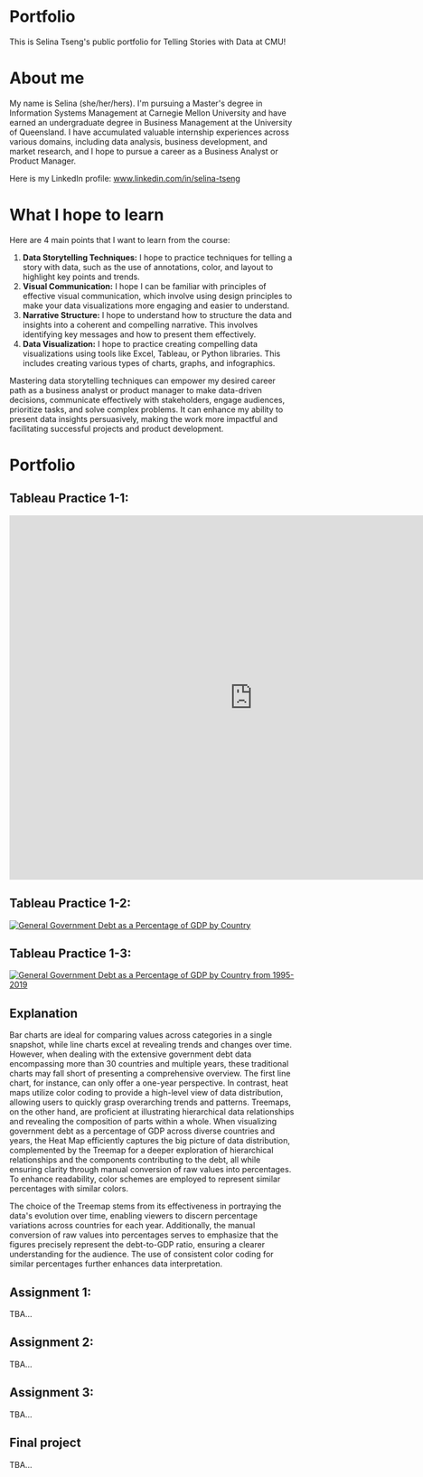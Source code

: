 # Portfolio
This is Selina Tseng's public portfolio for Telling Stories with Data at CMU!


# About me
My name is Selina (she/her/hers). I'm pursuing a Master's degree in Information Systems Management at Carnegie Mellon University and have earned an undergraduate degree in Business Management at the University of Queensland. I have accumulated valuable internship experiences across various domains, including data analysis, business development, and market research, and I hope to pursue a career as a Business Analyst or Product Manager.

Here is my LinkedIn profile: www.linkedin.com/in/selina-tseng 


# What I hope to learn
Here are 4 main points that I want to learn from the course:

1. **Data Storytelling Techniques:** I hope to practice techniques for telling a story with data, such as the use of annotations, color, and layout to highlight key points and trends.
2. **Visual Communication:** I hope I can be familiar with principles of effective visual communication, which involve using design principles to make your data visualizations more engaging and easier to understand.
3. **Narrative Structure:** I hope to understand how to structure the data and insights into a coherent and compelling narrative. This involves identifying key messages and how to present them effectively.
4. **Data Visualization:** I hope to practice creating compelling data visualizations using tools like Excel, Tableau, or Python libraries. This includes creating various types of charts, graphs, and infographics.

Mastering data storytelling techniques can empower my desired career path as a business analyst or product manager to make data-driven decisions, communicate effectively with stakeholders, engage audiences, prioritize tasks, and solve complex problems. It can enhance my ability to present data insights persuasively, making the work more impactful and facilitating successful projects and product development.

# Portfolio

## Tableau Practice 1-1:
<iframe src="https://data.oecd.org/chart/7eWd" width="860" height="645" style="border: 0" mozallowfullscreen="true" webkitallowfullscreen="true" allowfullscreen="true"><a href="https://data.oecd.org/chart/7eWd" target="_blank">OECD Chart: General government debt, Total, % of GDP, Annual, 2018</a></iframe>

## Tableau Practice 1-2:
<div class='tableauPlaceholder' id='viz1699200548763' style='position: relative'><noscript><a href='#'><img alt='General Government Debt as a Percentage of GDP by Country ' src='https:&#47;&#47;public.tableau.com&#47;static&#47;images&#47;W2&#47;W2TableauPrac-1&#47;Sheet1&#47;1_rss.png' style='border: none' /></a></noscript><object class='tableauViz'  style='display:none;'><param name='host_url' value='https%3A%2F%2Fpublic.tableau.com%2F' /> <param name='embed_code_version' value='3' /> <param name='site_root' value='' /><param name='name' value='W2TableauPrac-1&#47;Sheet1' /><param name='tabs' value='no' /><param name='toolbar' value='yes' /><param name='static_image' value='https:&#47;&#47;public.tableau.com&#47;static&#47;images&#47;W2&#47;W2TableauPrac-1&#47;Sheet1&#47;1.png' /> <param name='animate_transition' value='yes' /><param name='display_static_image' value='yes' /><param name='display_spinner' value='yes' /><param name='display_overlay' value='yes' /><param name='display_count' value='yes' /><param name='language' value='en-US' /><param name='filter' value='publish=yes' /></object></div>                
<script type='text/javascript'>                    
  var divElement = document.getElementById('viz1699200548763');                    
  var vizElement = divElement.getElementsByTagName('object')[0];                    
  vizElement.style.width='100%';vizElement.style.height=(divElement.offsetWidth*0.75)+'px';                    
  var scriptElement = document.createElement('script');                    
  scriptElement.src = 'https://public.tableau.com/javascripts/api/viz_v1.js';                    
  vizElement.parentNode.insertBefore(scriptElement, vizElement);                
</script>

## Tableau Practice 1-3:
<div class='tableauPlaceholder' id='viz1699211355922' style='position: relative'><noscript><a href='#'><img alt='General Government Debt as a Percentage of GDP by Country from 1995-2019 ' src='https:&#47;&#47;public.tableau.com&#47;static&#47;images&#47;W2&#47;W2TableauPrac-2&#47;Sheet1&#47;1_rss.png' style='border: none' /></a></noscript><object class='tableauViz'  style='display:none;'><param name='host_url' value='https%3A%2F%2Fpublic.tableau.com%2F' /> <param name='embed_code_version' value='3' /> <param name='site_root' value='' /><param name='name' value='W2TableauPrac-2&#47;Sheet1' /><param name='tabs' value='no' /><param name='toolbar' value='yes' /><param name='static_image' value='https:&#47;&#47;public.tableau.com&#47;static&#47;images&#47;W2&#47;W2TableauPrac-2&#47;Sheet1&#47;1.png' /> <param name='animate_transition' value='yes' /><param name='display_static_image' value='yes' /><param name='display_spinner' value='yes' /><param name='display_overlay' value='yes' /><param name='display_count' value='yes' /><param name='language' value='en-US' /></object></div>                
<script type='text/javascript'>                    
  var divElement = document.getElementById('viz1699211355922');                    
  var vizElement = divElement.getElementsByTagName('object')[0];                    
  vizElement.style.width='100%';vizElement.style.height=(divElement.offsetWidth*0.75)+'px';                    
  var scriptElement = document.createElement('script');                   
  scriptElement.src = 'https://public.tableau.com/javascripts/api/viz_v1.js';                    
  vizElement.parentNode.insertBefore(scriptElement, vizElement);                
</script>

## Explanation
Bar charts are ideal for comparing values across categories in a single snapshot, while line charts excel at revealing trends and changes over time. However, when dealing with the extensive government debt data encompassing more than 30 countries and multiple years, these traditional charts may fall short of presenting a comprehensive overview. The first line chart, for instance, can only offer a one-year perspective. In contrast, heat maps utilize color coding to provide a high-level view of data distribution, allowing users to quickly grasp overarching trends and patterns. Treemaps, on the other hand, are proficient at illustrating hierarchical data relationships and revealing the composition of parts within a whole. When visualizing government debt as a percentage of GDP across diverse countries and years, the Heat Map efficiently captures the big picture of data distribution, complemented by the Treemap for a deeper exploration of hierarchical relationships and the components contributing to the debt, all while ensuring clarity through manual conversion of raw values into percentages. To enhance readability, color schemes are employed to represent similar percentages with similar colors.

The choice of the Treemap stems from its effectiveness in portraying the data's evolution over time, enabling viewers to discern percentage variations across countries for each year. Additionally, the manual conversion of raw values into percentages serves to emphasize that the figures precisely represent the debt-to-GDP ratio, ensuring a clearer understanding for the audience. The use of consistent color coding for similar percentages further enhances data interpretation.

## Assignment 1:
TBA...

## Assignment 2:
TBA...

## Assignment 3:
TBA...

## Final project
TBA...

